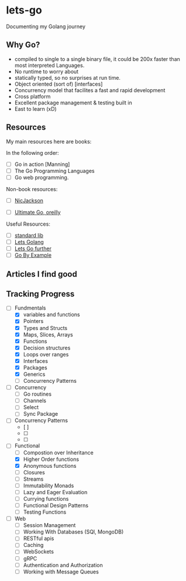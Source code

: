 # lets-go

Documenting my Golang journey

## Why Go?

- compiled to single to a single binary file, it could be 200x faster than most interpreted Languages.
- No runtime to worry about
- statically typed, so no surprises at run time.
- Object oriented (sort of) [interfaces]
- Concurrency model that facilites a fast and rapid development
- Cross platform
- Excellent package management & testing built in
- East to learn (xD)

## Resources

My main resources here are books:

In the following order:

- [ ] Go in action [Manning]
- [ ] The Go Programming Languages
- [ ] Go web programming.

Non-book resources:

- [ ] <a href="https://www.youtube.com/c/NicJackson">NicJackson</a>

- [ ] <a href="https://www.oreilly.com/videos/ultimate-go-programming/9780135261651/">Ultimate Go, oreilly</a>

Useful Resources:

- [ ] <a href="https://pkg.go.dev/">standard lib</a>
- [ ] <a href="https://lets-go.alexedwards.net/">Lets Golang</a>
- [ ] <a href="https://lets-go-further.alexedwards.net/">Lets Go further</a>
- [ ] <a href="https://gobyexample.com">Go By Example</a>

## Articles I find good

## Tracking Progress

- [ ] Fundmentals
  - [x] variables and functions
  - [x] Pointers
  - [x] Types and Structs
  - [x] Maps, Slices, Arrays
  - [x] Functions
  - [x] Decision structures
  - [x] Loops over ranges
  - [x] Interfaces
  - [x] Packages
  - [x] Generics
  - [ ] Concurrency Patterns

- [ ] Concurrency
  - [ ] Go routines
  - [ ] Channels
  - [ ] Select
  - [ ] Sync Package
- [ ] Concurrency Patterns
  - [ ]
  - [ ]
  - [ ]
- [ ] Functional
  - [ ] Compostion over Inheritance
  - [x] Higher Order functions
  - [x] Anonymous functions
  - [ ] Closures
  - [ ] Streams
  - [ ] Immutability Monads
  - [ ] Lazy and Eager Evaluation
  - [ ] Currying functions
  - [ ] Functional Design Patterns
  - [ ] Testing Functions
- [ ] Web
  - [ ] Session Management
  - [ ] Working With Databases (SQl, MongoDB)
  - [ ] RESTful apis
  - [ ] Caching
  - [ ] WebSockets
  - [ ] gRPC
  - [ ] Authentication and Authorization
  - [ ] Working with Message Queues
